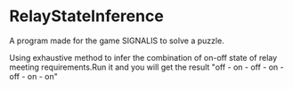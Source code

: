 # RelayStateInference
A program made for the game SIGNALIS to solve a puzzle.

Using exhaustive method to infer the combination of on-off state of relay meeting requirements.Run it and you will get the result "off - on - off - on - off - on - on"
